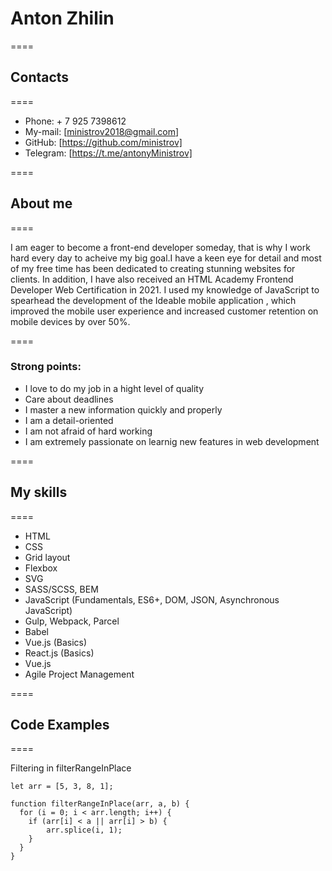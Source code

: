 <!-- It has just created -->

# Anton Zhilin

====

## Contacts

====

* Phone: + 7 925 7398612
* My-mail: [ministrov2018@gmail.com]
* GitHub: [https://github.com/ministrov]
* Telegram: [https://t.me/antonyMinistrov]

====


## About me

====

I am eager to become a front-end developer someday, that is why I work hard every day to acheive my big goal.I have a keen eye for detail and most of my free time has been dedicated to creating stunning websites for clients. In addition, I have also received an HTML Academy Frontend Developer Web Certification in 2021. I used my knowledge of JavaScript to spearhead the development of the Ideable mobile application , which improved the mobile user experience and increased customer retention on mobile devices by over 50%.

====

### Strong points:

* I love to do my job in a hight level of quality
* Care about deadlines
* I master a new information quickly and properly
* I am a  detail-oriented
* I am not afraid of hard working
* I am extremely passionate on learnig new features in web development


====

## My skills

====

* HTML
* CSS
* Grid layout
* Flexbox
* SVG
* SASS/SCSS, BEM
* JavaScript (Fundamentals, ES6+, DOM, JSON, Asynchronous JavaScript)
* Gulp, Webpack, Parcel
* Babel
* Vue.js (Basics)
* React.js (Basics)
* Vue.js
* Agile Project Management

====

## Code Examples

====

Filtering in filterRangeInPlace

```
let arr = [5, 3, 8, 1];

function filterRangeInPlace(arr, a, b) {
  for (i = 0; i < arr.length; i++) {
    if (arr[i] < a || arr[i] > b) {
        arr.splice(i, 1);
    }
  }
}

```
